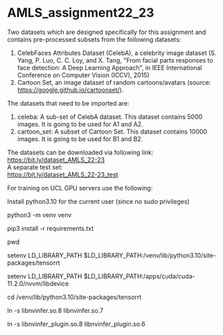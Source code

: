 # AMLS_assignment22_23  
  
Two datasets which are designed specifically for this assignment and contains pre-processed subsets from the following datasets:
1. CelebFaces Attributes Dataset (CelebA), a celebrity image dataset (S. Yang, P. Luo, C. C. Loy, and X. Tang, "From facial parts responses to face detection: A Deep Learning Approach", in IEEE International Conference on Computer Vision (ICCV), 2015)  
2. Cartoon Set, an image dataset of random cartoons/avatars (source: https://google.github.io/cartoonset/).  
  
The datasets that need to be imported are:  
1. celeba: A sub-set of CelebA dataset. This dataset contains 5000 images. It is going to be used for A1 and A2.  
2. cartoon_set: A subset of Cartoon Set. This dataset contains 10000 images. It is going to be used for B1 and B2.  
  
The datasets can be downloaded via following link:  
https://bit.ly/dataset_AMLS_22-23  
A separate test set:  
https://bit.ly/dataset_AMLS_22-23_test  
  
  
  
For training on UCL GPU servers use the following:

Install python3.10 for the current user (since no sudo privileges) 

python3 -m venv venv

pip3 install -r requirements.txt

pwd

setenv LD_LIBRARY_PATH $LD_LIBRARY_PATH\:<last command output>/venv/lib/python3.10/site-packages/tensorrt

setenv LD_LIBRARY_PATH $LD_LIBRARY_PATH\:/apps/cuda/cuda-11.2.0/nvvm/libdevice
  
cd /venv/lib/python3.10/site-packages/tensorrt

ln -s libnvinfer.so.8 libnvinfer.so.7

ln -s libnvinfer_plugin.so.8 libnvinfer_plugin.so.6
